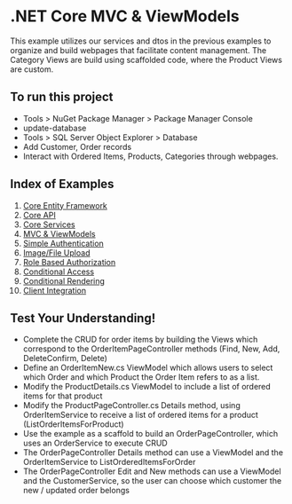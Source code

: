 # .NET Core MVC & ViewModels
This example utilizes our services and dtos in the previous examples to organize and build webpages that facilitate content management. The Category Views are build using scaffolded code, where the Product Views are custom.

## To run this project
- Tools > NuGet Package Manager > Package Manager Console
- update-database
- Tools > SQL Server Object Explorer > Database
- Add Customer, Order records
- Interact with Ordered Items, Products, Categories through webpages.

## Index of Examples
1. [Core Entity Framework](https://github.com/christinebittle/CoreEntityFramework)
2. [Core API](https://github.com/christinebittle/CoreAPI)
3. [Core Services](https://github.com/christinebittle/CoreServices)
4. [MVC & ViewModels](https://github.com/christinebittle/OnlineStore)
5. [Simple Authentication](https://github.com/christinebittle/OnlineStore/tree/Authentication1)
6. [Image/File Upload](https://github.com/christinebittle/OnlineStore/tree/product-image-upload)
7. [Role Based Authorization](https://github.com/christinebittle/OnlineStore/tree/Authentication2)
8. [Conditional Access](https://github.com/christinebittle/OnlineStore/tree/conditional-access)
9. [Conditional Rendering](https://github.com/christinebittle/OnlineStore/tree/conditional-rendering)
10. [Client Integration](https://github.com/christinebittle/OnlineStore/tree/client-integration)


## Test Your Understanding!
- Complete the CRUD for order items by building the Views which correspond to the OrderItemPageController methods (Find, New, Add, DeleteConfirm, Delete)
- Define an OrderItemNew.cs ViewModel which allows users to select which Order and which Product the Order Item refers to as a list.
- Modify the ProductDetails.cs ViewModel to include a list of ordered items for that product
- Modify the ProductPageController.cs Details method, using OrderItemService to receive a list of ordered items for a product (ListOrderItemsForProduct)
- Use the example as a scaffold to build an OrderPageController, which uses an OrderService to execute CRUD
- The OrderPageController Details method can use a ViewModel and the OrderItemService to ListOrderedItemsForOrder
- The OrderPageController Edit and New methods can use a ViewModel and the CustomerService, so the user can choose which customer the new / updated order belongs
